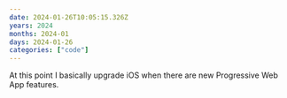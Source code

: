 ```yaml
---
date: 2024-01-26T10:05:15.326Z
years: 2024
months: 2024-01
days: 2024-01-26
categories: ["code"]
---
```

At this point I basically upgrade iOS when there are new Progressive Web App features.
